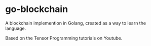 # go-blockchain

A blockchain implemention in Golang, created as a way to learn the language.

Based on the Tensor Programming tutorials on Youtube.
